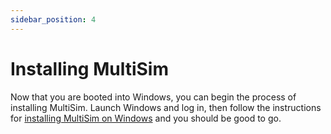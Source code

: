 ```yaml
---
sidebar_position: 4
---
```


# Installing MultiSim

Now that you are booted into Windows, you can begin the process of installing MultiSim. Launch Windows and log in, then follow the instructions for [installing MultiSim on Windows](/docs/windows) and you should be good to go.
